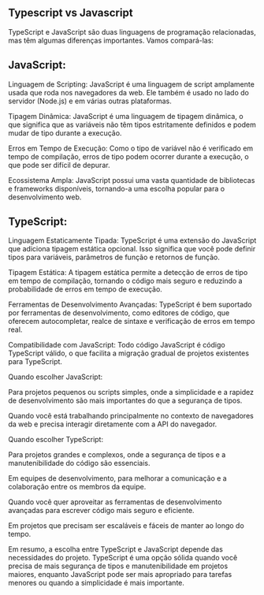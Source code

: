 ## Typescript vs Javascript

TypeScript e JavaScript são duas linguagens de programação relacionadas, mas têm algumas diferenças importantes. Vamos compará-las:

## JavaScript:

Linguagem de Scripting: JavaScript é uma linguagem de script amplamente usada que roda nos navegadores da web. Ele também é usado no lado do servidor (Node.js) e em várias outras plataformas.

Tipagem Dinâmica: JavaScript é uma linguagem de tipagem dinâmica, o que significa que as variáveis não têm tipos estritamente definidos e podem mudar de tipo durante a execução.

Erros em Tempo de Execução: Como o tipo de variável não é verificado em tempo de compilação, erros de tipo podem ocorrer durante a execução, o que pode ser difícil de depurar.

Ecossistema Ampla: JavaScript possui uma vasta quantidade de bibliotecas e frameworks disponíveis, tornando-a uma escolha popular para o desenvolvimento web.

## TypeScript:

Linguagem Estaticamente Tipada: TypeScript é uma extensão do JavaScript que adiciona tipagem estática opcional. Isso significa que você pode definir tipos para variáveis, parâmetros de função e retornos de função.

Tipagem Estática: A tipagem estática permite a detecção de erros de tipo em tempo de compilação, tornando o código mais seguro e reduzindo a probabilidade de erros em tempo de execução.

Ferramentas de Desenvolvimento Avançadas: TypeScript é bem suportado por ferramentas de desenvolvimento, como editores de código, que oferecem autocompletar, realce de sintaxe e verificação de erros em tempo real.

Compatibilidade com JavaScript: Todo código JavaScript é código TypeScript válido, o que facilita a migração gradual de projetos existentes para TypeScript.

Quando escolher JavaScript:

Para projetos pequenos ou scripts simples, onde a simplicidade e a rapidez de desenvolvimento são mais importantes do que a segurança de tipos.

Quando você está trabalhando principalmente no contexto de navegadores da web e precisa interagir diretamente com a API do navegador.

Quando escolher TypeScript:

Para projetos grandes e complexos, onde a segurança de tipos e a manutenibilidade do código são essenciais.

Em equipes de desenvolvimento, para melhorar a comunicação e a colaboração entre os membros da equipe.

Quando você quer aproveitar as ferramentas de desenvolvimento avançadas para escrever código mais seguro e eficiente.

Em projetos que precisam ser escaláveis e fáceis de manter ao longo do tempo.

Em resumo, a escolha entre TypeScript e JavaScript depende das necessidades do projeto. TypeScript é uma opção sólida quando você precisa de mais segurança de tipos e manutenibilidade em projetos maiores, enquanto JavaScript pode ser mais apropriado para tarefas menores ou quando a simplicidade é mais importante.
